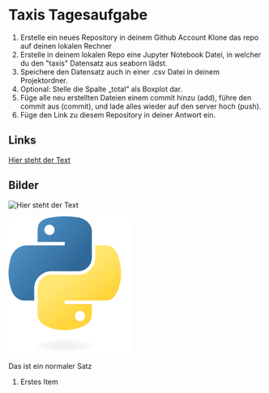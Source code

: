 # Taxis Tagesaufgabe

1. Erstelle ein neues Repository in deinem Github Account
Klone das repo auf deinen lokalen Rechner
1. Erstelle in deinem lokalen Repo eine Jupyter Notebook Datei, in welcher du den "taxis" Datensatz aus seaborn lädst.
2. Speichere den Datensatz auch in einer .csv Datei in deinem Projektordner.
3. Optional: Stelle die Spalte „total“ als Boxplot dar.
4. Füge alle neu erstellten Dateien einem commit hinzu (add), führe den commit aus (commit), und lade alles wieder auf den server hoch (push). 
5. Füge den Link zu diesem Repository in deiner Antwort ein.

## Links

[Hier steht der Text](https://upload.wikimedia.org/wikipedia/commons/c/c3/Python-logo-notext.svg)

## Bilder
![Hier steht der Text](https://upload.wikimedia.org/wikipedia/commons/c/c3/Python-logo-notext.svg)

![Bildtext](Python-logo-notext.svg)


Das ist ein normaler Satz

1. Erstes Item